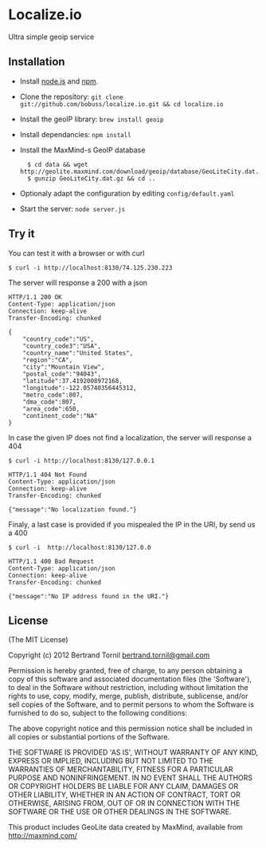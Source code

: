 Localize.io
===========

Ultra simple geoip service


Installation
------------

- Install [node.js](http://nodejs.org/) and [npm](http://npmjs.org/).
- Clone the repository: `git clone git://github.com/bobuss/localize.io.git && cd localize.io`
- Install the geoIP library: `brew install geoip`
- Install dependancies: `npm install`
- Install the MaxMind-s GeoIP database

		$ cd data && wget http://geolite.maxmind.com/download/geoip/database/GeoLiteCity.dat.gz
		$ gunzip GeoLiteCity.dat.gz && cd ..

- Optionaly adapt the configuration by editing `config/default.yaml`
- Start the server: `node server.js`

Try it
------

You can test it with a browser or with curl

	$ curl -i http://localhost:8130/74.125.230.223

The server will response a 200 with a json

	HTTP/1.1 200 OK
	Content-Type: application/json
	Connection: keep-alive
	Transfer-Encoding: chunked

	{
		"country_code":"US",
		"country_code3":"USA",
		"country_name":"United States",
		"region":"CA",
		"city":"Mountain View",
		"postal_code":"94043",
		"latitude":37.4192008972168,
		"longitude":-122.05740356445312,
		"metro_code":807,
		"dma_code":807,
		"area_code":650,
		"continent_code":"NA"
	}

In case the given IP does not find a localization, the server will response a 404

	$ curl -i http://localhost:8130/127.0.0.1

	HTTP/1.1 404 Not Found
	Content-Type: application/json
	Connection: keep-alive
	Transfer-Encoding: chunked

	{"message":"No localization found."}

Finaly, a last case is provided if you mispealed the IP in the URI, by send us a 400

	$ curl -i  http://localhost:8130/127.0.0

	HTTP/1.1 400 Bad Request
	Content-Type: application/json
	Connection: keep-alive
	Transfer-Encoding: chunked

	{"message":"No IP address found in the URI."}

License
-------

(The MIT License)

Copyright (c) 2012 Bertrand Tornil <bertrand.tornil@gmail.com>

Permission is hereby granted, free of charge, to any person obtaining a copy of this software and associated documentation files (the 'Software'), to deal in the Software without restriction, including without limitation the rights to use, copy, modify, merge, publish, distribute, sublicense, and/or sell copies of the Software, and to permit persons to whom the Software is furnished to do so, subject to the following conditions:

The above copyright notice and this permission notice shall be included in all copies or substantial portions of the Software.

THE SOFTWARE IS PROVIDED 'AS IS', WITHOUT WARRANTY OF ANY KIND, EXPRESS OR IMPLIED, INCLUDING BUT NOT LIMITED TO THE WARRANTIES OF MERCHANTABILITY, FITNESS FOR A PARTICULAR PURPOSE AND NONINFRINGEMENT. IN NO EVENT SHALL THE AUTHORS OR COPYRIGHT HOLDERS BE LIABLE FOR ANY CLAIM, DAMAGES OR OTHER LIABILITY, WHETHER IN AN ACTION OF CONTRACT, TORT OR OTHERWISE, ARISING FROM, OUT OF OR IN CONNECTION WITH THE SOFTWARE OR THE USE OR OTHER DEALINGS IN THE SOFTWARE.

This product includes GeoLite data created by MaxMind, available from http://maxmind.com/